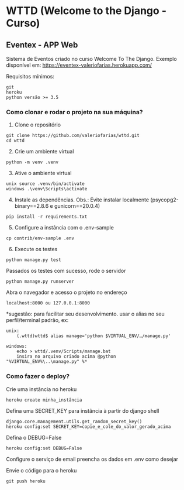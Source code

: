 # WTTD (Welcome to the Django - Curso)

## Eventex - APP Web

Sistema de Eventos criado no curso Welcome To The Django.
Exemplo disponível em: https://eventex-valeriofarias.herokuapp.com/

Requisitos mínimos:

    git
    heroku
    python versão >= 3.5

### Como clonar e rodar o projeto na sua máquina?

1. Clone o repositório
```
git clone https://github.com/valeriofarias/wttd.git
cd wttd
```
2. Crie um ambiente virtual
```
python -m venv .venv
```
3. Ative o ambiente virtual
```
unix source .venv/bin/activate
windows .\venv\Scripts\activate
```
4. Instale as dependências. Obs.: Evite instalar localmente (psycopg2-binary==2.8.6 e gunicorn==20.0.4)
```
pip install -r requirements.txt
```
5. Configure a instância com o .env-sample
```
cp contrib/env-sample .env
```

6. Execute os testes
```
python manage.py test
```
Passados os testes com sucesso, rode o servidor
```
python manage.py runserver
```
Abra o navegador e acesso o projeto no endereço
```
localhost:8000 ou 127.0.0.1:8000
```
*sugestão: para facilitar seu desenvolvimento. usar o alias no seu perfil/terminal padrão, ex:

    unix:
        (.wttd)wttd$ alias manage='python $VIRTUAL_ENV/…/manage.py'

    windows:
        echo > wttd/.venv/Scripts/manage.bat
        insira no arquivo criado acima @python "%VIRTUAL_ENV%\..\manage.py" %*

### Como fazer o deploy?

Crie uma instância no heroku
```
heroku create minha_instância
```    
Defina uma SECRET_KEY para instância à partir do django shell
```            
django.core.management.utils.get_random_secret_key()
heroku config:set SECRET_KEY=copie_e_cole_do_valor_gerado_acima
```
Defina o DEBUG=False
```
heroku config:set DEBUG=False
```
Configure o serviço de email preencha os dados em .env como desejar

Envie o código para o heroku
```
git push heroku
```
